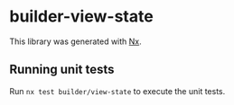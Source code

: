 # builder-view-state

This library was generated with [Nx](https://nx.dev).

## Running unit tests

Run `nx test builder/view-state` to execute the unit tests.
